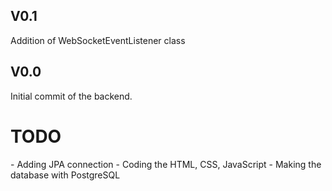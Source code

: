   <h2>V0.1</h2>
Addition of WebSocketEventListener class
  
  <h2>V0.0</h2>
Initial commit of the backend.

  <h1>TODO</h1>
- Adding JPA connection
- Coding the HTML, CSS, JavaScript 
- Making the database with PostgreSQL
